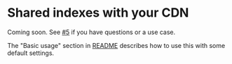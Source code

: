 # Shared indexes with your CDN

Coming soon. See [#5](https://github.com/bpmct/jetbrains-indexer/issues/2) if you have questions or a use case.

The "Basic usage" section in [README](../README.md) describes how to use this with some default settings.
